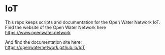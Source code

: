 # IoT
This repo keeps scripts and documentation for the Open Water Network IoT. Find the website of the Open Water Network here https://www.openwater.network

And find the documentation site here: https://openwaternetwork.github.io/IoT
